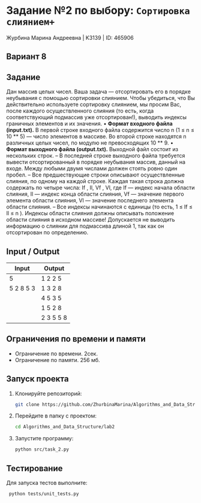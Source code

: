 # Задание №2 по выбору: `Сортировка слиянием+`
Журбина Марина Андреевна | K3139 | ID: 465906

## Вариант 8

## Задание 
Дан массив целых чисел. Ваша задача — отсортировать его в порядке неубывания с помощью сортировки слиянием.
Чтобы убедиться, что Вы действительно используете сортировку слиянием, мы
просим Вас, после каждого осуществленного слияния (то есть, когда соответствующий подмассив уже отсортирован!), выводить индексы граничных элементов и
их значения.
• **Формат входного файла (input.txt).** В первой строке входного файла содержится число n (1 ≤ n ≤ 10 ** 5) — число элементов в массиве. Во второй
строке находятся n различных целых чисел, по модулю не превосходящих
10 ** 9.
• **Формат выходного файла (output.txt).** Выходной файл состоит из нескольких строк.
– В последней строке выходного файла требуется вывести отсортированный в порядке неубывания массив, данный на входе. Между любыми двумя числами должен стоять ровно один пробел.
– Все предшествующие строки описывают осуществленные слияния, по одному на каждой строке. Каждая такая строка должна содержать по четыре числа: If , Il, Vf , Vl, где If — индекс начала области слияния, Il — индекс конца области слияния, Vf — значение первого элемента области слияния, Vl — значение последнего элемента области слияния.
– Все индексы начинаются с единицы (то есть, 1 ≤ If ≤ Il ≤ n ). Индексы области слияния должны описывать положение области слияния в исходном массиве! Допускается не выводить информацию о слиянии для подмассива длиной 1, так как он отсортирован по определению.


## Input / Output 

| Input    | Output |
|----------|----------|
| 5    | 1 2 2 5   |
| 5 2 8 5 3    | 1 3 2 8   |
|     | 4 5 3 5   |
|     | 1 5 2 8   |
|     | 2 3 5 5 8   |

## Ограничения по времени и памяти

- Ограничение по времени. 2сек.
- Ограничение по памяти. 256 мб.


## Запуск проекта
1. Клонируйте репозиторий:
   ```bash
   git clone https://github.com/ZhurbinaMarina/Algorithms_and_Data_Structure.git
   ```
2. Перейдите в папку с проектом:
   ```bash
   cd Algorithms_and_Data_Structure/lab2
   ```
3. Запустите программу:
   ```bash
   python src/task_2.py
   ```

## Тестирование
Для запуска тестов выполните:
```bash
 python tests/unit_tests.py
```